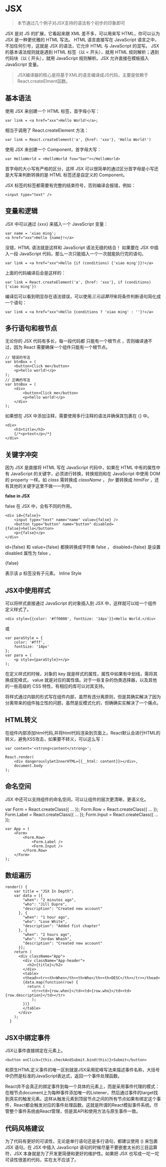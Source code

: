 # JSX
> 本节通过几个例子对JSX支持的语法有个初步的印象即可

 JSX 是对 JS 的扩展，它看起来跟 XML 差不多，可以用来写 HTML，你可以认为 JSX 是一种更优雅的 HTML 写法。
 HTML 语言直接写在 JavaScript 语言之中，不加任何引号，这就是 JSX 的语法，它允许 HTML 与 JavaScript 的混写。
 JSX 的基本语法规则就是遇到 HTML 标签（以 < 开头），就用 HTML 规则解析；遇到代码块（以 { 开头），就用 JavaScript 规则解析。JSX 允许直接在模板插入 JavaScript 变量。
 > JSX编译器的核心是将基于XML的语言编译成JS代码，主要是依赖于React.createElment函数。
 
## 基本语法
使用 JSX 来创建一个 HTML 标签，首字母小写：

    var link = <a href="xxx">Hello World!</a>;

相当于调用了 React.createElement 方法：

    var link = React.createElement('a', {href: 'xxx'}, 'Hello World!')

使用 JSX 来创建一个 Component，首字母大写：

    var HelloWorld = <HelloWorld foo="bar"></HelloWorld>

首字母的大小写有严格的区分，这样 JSX 可以很简单的通过区分首字母是小写还是大写来判断转换的是 HTML 标签还是自定义的 Component。

JSX 标签的标签都需要有完整的结束符号，否则编译会报错，例如：

    <input type="text" />

## 变量和逻辑

JSX 中可以通过 {xxx} 来插入一个 JavaScript 变量：

    var name = 'xiao ming';
    <a href="xxx">Hello {name}!</a>

没错，HTML 语法就是这样和 JavaScript 语法无缝的结合！
如果要在 JSX 中插入一段 JavaScript 代码，那么一次只能插入一个一次就能执行完的语句。

    var link = <a href="xxx">Hello {if (conditions) {'xiao ming'}}!</a>

上面的代码编译后会是这样的：

    var link = React.createElement('a', {href: 'xxx'}, if (conditions) {'xiao ming'})

编译后可以看到明显存在语法错误，可以使用*三元运算符*来将条件判断语句简化成一个语句：

    var link = <a href="xxx">Hello {conditions ? 'xiao ming' : ''}!</a>

## 多行语句和根节点

无论你的 JSX 代码有多长，每一段代码都 只能有一个根节点 ，否则编译通不过，因为 React 需要确保一个组件只能有一个根节点。

    // 错误的写法
    var btnBox = (
        <button>Click me</button>
        <p>hello world!</p>
    );
    // 正确的写法
    var btnBox = (
        <div>
            <button>Click me</button>
            <p>hello world!</p>
        </div>
    );

如果想在 JSX 中添加注释，需要使用多行注释的语法并确保其包裹在 {} 中。

    <div>
        <h3>title</h3>
        {/*<p>text</p>/*}
    </div>

## 关键字冲突

因为 JSX 是直接将 HTML 写在 JavaScript 代码中，如果在 HTML 中有的属性中有 JavaScript 的关键字，必须进行转换，转换规则和在 JavaScript 中使用 DOM 的 property 一样。如 *class* 需转换成 *className* ， *for* 要转换成 *htmlFor* ，还有其他的关键字这里不做一一列举。

**false in JSX**

false 在 JSX 中，会有不同的作用。

    <div id={false}>
        <input type="text" name="name" value={false} />
        <button type="button" name="button" disabled={false}>hello</button>
        <p>{false}</p>
    </div>

id={false} 和 value={false} 都换转换成字符串 false ， disabled={false} 是设置 disabled 属性为 false ， <p>{false}</p> 表示该 p 标签没有子元素。
Inline Style

## JSX中使用样式
可以将样式直接通过 JavaScript 的对象插入到 JSX 中，这样就可以给一个组件定义样式了。

    <div style={{color: '#ff0000', fontSize: '14px'}}>Hello World.</div>
或

    var paraStyle = {
        color: '#fff',
        fontSize: '14px'
    };
    var para = (
        <p style={paraStyle}></p>
    );

在定义样式的时候，对象的 key 就是样式的属性，属性中如果有中划线，需将其换成驼峰式， value 就是对应的属性值。对于一些复杂的伪类选择器，以及其他的一些高级的 CSS 特性，有相应的库可以对其支持。

将样式通过内联的形式写在组件内部，虽然有违分离原则，但是其确实解决了因为分离带来的组件独立性的问题，虽然是反模式化的，但确确实实解决了一个痛点。

## HTML转义

在组件内部添加html代码,并将html代码渲染到页面上。React默认会进行HTML的转义，避免XSS攻击，如果要不转义，可以这么写：

    var content='<strong>content</strong>';    

    React.render(
        <div dangerouslySetInnerHTML={{__html: content}}></div>,
        document.body
    );

## 命名空间

JSX 中还可以支持组件的命名空间，可以让组件的层次更清晰，更语义化。

var Form = React.createClass({ ... });
Form.Row = React.createClass({ ... });
Form.Label = React.createClass({ ... });
Form.Input = React.createClass({ ... });

    var App = (
        <Form>
            <Form.Row>
                <Form.Label />
                <Form.Input />
            </Form.Row>
        </Form>
    );


## 数组遍历

```
render() {
    var title = "JSX In Depth";
    var data = [{ 
        "when": "2 minutes ago",
        "who": "Jill Dupre",
        "description": "Created new account"
      }, {
        "when": "1 hour ago",
        "who": "Lose White",
        "description": "Added fist chapter"
      }, {
        "when": "2 hours ago",
        "who": "Jordan Whash",
        "description": "Created new account"
      }];
    return (
      <div className="App">
        <div className="App-header">
          <h2>{title}</h2>
        </div>
        <table>
        <thead><tr><th>When</th><th>Who</th><th>DESC</th></tr></thead>
        {data.map(function(row) {
          return (
            <tr><td>{row.when}</td><td>{row.who}</td><td>{row.description}</td></tr>
            );
        })}
        </table>
      </div>
    );
  }
```

## JSX中绑定事件

JSX让事件直接绑定在元素上。

    <button onClick={this.checkAndSubmit.bind(this)}>Submit</button>

和原生HTML定义事件的唯一区别就是JSX采用驼峰写法来描述事件名称，大括号中仍然是标准的JavaScript表达式，返回一个事件处理函数。

React并不会真正的绑定事件到每一个具体的元素上，而是采用事件代理的模式：在根节点document上为每种事件添加唯一的Listener，然后通过事件的target找到真实的触发元素。这样从触发元素到顶层节点之间的所有节点如果有绑定这个事件，React都会触发对应的事件处理函数。这就是所谓的React模拟事件系统。尽管整个事件系统由React管理，但是其API和使用方法与原生事件一致。

## 代码风格建议

为了代码有更好的可读性，无论是单行语句还是多行语句，都建议使用 () 来包裹 JSX 语句。在 JSX 中插入 JavaScript 语句的时候尽量不要嵌套太长的三目运算符，JSX 本身就是为了开发更简便和更好的维护性。如果把 JSX 也写成一坨一坨可读性很差的代码，实在太不应该了。 